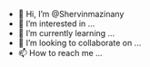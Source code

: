 - 👋 Hi, I’m @Shervinmazinany
- 👀 I’m interested in ...
- 🌱 I’m currently learning ...
- 💞️ I’m looking to collaborate on ...
- 📫 How to reach me ...

<!---
Shervinmazinany/Shervinmazinany is a ✨ special ✨ repository because its `README.md` (this file) appears on your GitHub profile.
You can click the Preview link to take a look at your changes.
--->
